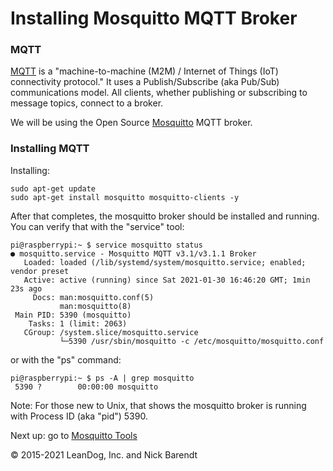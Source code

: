 # Installing Mosquitto MQTT Broker

### MQTT
[MQTT](http://mqtt.org/) is a "machine-to-machine (M2M) / Internet of Things (IoT) connectivity protocol."  It uses a Publish/Subscribe (aka Pub/Sub) communications model.  All clients, whether publishing or subscribing to message topics, connect to a broker.

We will be using the Open Source [Mosquitto](http://mosquitto.org/) MQTT broker.

### Installing MQTT


Installing:

```
sudo apt-get update
sudo apt-get install mosquitto mosquitto-clients -y
```

After that completes, the mosquitto broker should be installed and running. You can verify that with the "service" tool:

```
pi@raspberrypi:~ $ service mosquitto status
● mosquitto.service - Mosquitto MQTT v3.1/v3.1.1 Broker
   Loaded: loaded (/lib/systemd/system/mosquitto.service; enabled; vendor preset
   Active: active (running) since Sat 2021-01-30 16:46:20 GMT; 1min 23s ago
     Docs: man:mosquitto.conf(5)
           man:mosquitto(8)
 Main PID: 5390 (mosquitto)
    Tasks: 1 (limit: 2063)
   CGroup: /system.slice/mosquitto.service
           └─5390 /usr/sbin/mosquitto -c /etc/mosquitto/mosquitto.conf
```

or with the "ps" command:

```
pi@raspberrypi:~ $ ps -A | grep mosquitto
 5390 ?        00:00:00 mosquitto
```
Note: For those new to Unix, that shows the mosquitto broker is running with Process ID (aka "pid") 5390.


Next up: go to [Mosquitto Tools](../03.2_Mosquitto_Tools/README.md)

&copy; 2015-2021 LeanDog, Inc. and Nick Barendt
